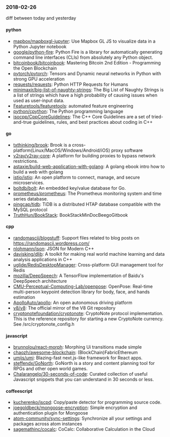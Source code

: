 ### 2018-02-26
diff between today and yesterday

#### python
* [mapbox/mapboxgl-jupyter](https://github.com/mapbox/mapboxgl-jupyter): Use Mapbox GL JS to visualize data in a Python Jupyter notebook
* [google/python-fire](https://github.com/google/python-fire): Python Fire is a library for automatically generating command line interfaces (CLIs) from absolutely any Python object.
* [bitcoinbook/bitcoinbook](https://github.com/bitcoinbook/bitcoinbook): Mastering Bitcoin 2nd Edition - Programming the Open Blockchain
* [pytorch/pytorch](https://github.com/pytorch/pytorch): Tensors and Dynamic neural networks in Python with strong GPU acceleration
* [requests/requests](https://github.com/requests/requests): Python HTTP Requests for Humans 
* [minimaxir/big-list-of-naughty-strings](https://github.com/minimaxir/big-list-of-naughty-strings): The Big List of Naughty Strings is a list of strings which have a high probability of causing issues when used as user-input data.
* [Featuretools/featuretools](https://github.com/Featuretools/featuretools): automated feature engineering
* [python/cpython](https://github.com/python/cpython): The Python programming language
* [isocpp/CppCoreGuidelines](https://github.com/isocpp/CppCoreGuidelines): The C++ Core Guidelines are a set of tried-and-true guidelines, rules, and best practices about coding in C++

#### go
* [txthinking/brook](https://github.com/txthinking/brook): Brook is a cross-platform(Linux/MacOS/Windows/Android/iOS) proxy software
* [v2ray/v2ray-core](https://github.com/v2ray/v2ray-core): A platform for building proxies to bypass network restrictions.
* [astaxie/build-web-application-with-golang](https://github.com/astaxie/build-web-application-with-golang): A golang ebook intro how to build a web with golang
* [istio/istio](https://github.com/istio/istio): An open platform to connect, manage, and secure microservices.
* [boltdb/bolt](https://github.com/boltdb/bolt): An embedded key/value database for Go.
* [prometheus/prometheus](https://github.com/prometheus/prometheus): The Prometheus monitoring system and time series database.
* [pingcap/tidb](https://github.com/pingcap/tidb): TiDB is a distributed HTAP database compatible with the MySQL protocol
* [TruthHun/BookStack](https://github.com/TruthHun/BookStack): BookStackMinDocBeegoGitbook

#### cpp
* [randomascii/blogstuff](https://github.com/randomascii/blogstuff): Support files related to blog posts on https://randomascii.wordpress.com/
* [nlohmann/json](https://github.com/nlohmann/json): JSON for Modern C++
* [davisking/dlib](https://github.com/davisking/dlib): A toolkit for making real world machine learning and data analysis applications in C++
* [uglide/RedisDesktopManager](https://github.com/uglide/RedisDesktopManager):  Cross-platform GUI management tool for Redis
* [mozilla/DeepSpeech](https://github.com/mozilla/DeepSpeech): A TensorFlow implementation of Baidu's DeepSpeech architecture
* [CMU-Perceptual-Computing-Lab/openpose](https://github.com/CMU-Perceptual-Computing-Lab/openpose): OpenPose: Real-time multi-person keypoint detection library for body, face, and hands estimation
* [ApolloAuto/apollo](https://github.com/ApolloAuto/apollo): An open autonomous driving platform
* [v8/v8](https://github.com/v8/v8): The official mirror of the V8 Git repository
* [cryptonotefoundation/cryptonote](https://github.com/cryptonotefoundation/cryptonote): CryptoNote protocol implementation. This is the reference repository for starting a new CryptoNote currency. See /src/cryptonote_config.h

#### javascript
* [brunnolou/react-morph](https://github.com/brunnolou/react-morph): Morphing Ui transitions made simple
* [chaozh/awesome-blockchain](https://github.com/chaozh/awesome-blockchain): (BlockChain)FabricEthereum
* [umijs/umi](https://github.com/umijs/umi):  Blazing-fast next.js-like framework for React apps.
* [steffendx/GoNorth](https://github.com/steffendx/GoNorth): GoNorth is a story and content planning tool for RPGs and other open world games.
* [Chalarangelo/30-seconds-of-code](https://github.com/Chalarangelo/30-seconds-of-code): Curated collection of useful Javascript snippets that you can understand in 30 seconds or less.

#### coffeescript
* [kucherenko/jscpd](https://github.com/kucherenko/jscpd): Copy/paste detector for programming source code.
* [joegoldbeck/mongoose-encryption](https://github.com/joegoldbeck/mongoose-encryption): Simple encryption and authentication plugin for Mongoose
* [atom-community/sync-settings](https://github.com/atom-community/sync-settings): Synchronize all your settings and packages across atom instances
* [sagemathinc/cocalc](https://github.com/sagemathinc/cocalc): CoCalc: Collaborative Calculation in the Cloud
